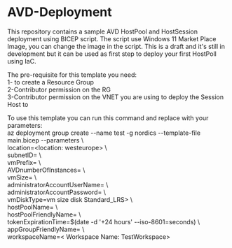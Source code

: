 # AVD-Deployment

This repository contains a sample AVD HostPool and HostSession deployment using BICEP script.
The script use Windows 11 Market Place Image, you can change the image in the script.
This is a draft and it's still in development but it can be used as first step to deploy your first HostPoll using IaC.
  

The pre-requisite for this template you need:  
1- to create a Resource Group  
2-Contributor permission on the RG  
3-Contributor permission on the VNET you are using to deploy the Session Host to  

To use this template you can run this command and replace with your parameters:  
az deployment group create --name test -g nordics --template-file main.bicep  --parameters \\  
    location=<location: westeurope> \\  
    subnetID=<subnet ID that you can copy from the Azure Portal> \\  
    vmPrefix=<vm prefix> \\  
    AVDnumberOfInstances=<this is an integer and it is the number of the host session you want create> \\  
    vmSize=<vm size SKU: Standard_DS2_v2> \\  
    administratorAccountUserName=<local username> \\  
    administratorAccountPassword=<Password for the local user> \\  
    vmDiskType=vm size disk Standard_LRS> \\  
    hostPoolName=<host pool name> \\  
    hostPoolFriendlyName=<host pool friendly name> \\  
    tokenExpirationTime=$(date -d '+24 hours' --iso-8601=seconds) \\  
    appGroupFriendlyName=<Application Group name: AppGroup-DAG> \\  
    workspaceName=< Workspace Name: TestWorkspace>
  